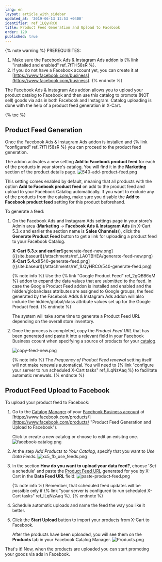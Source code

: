 ```yaml
---
lang: en
layout: article_with_sidebar
updated_at: '2019-06-13 12:53 +0400'
identifier: ref_1LQyHRCO
title: Product Feed Generation and Upload to Facebook
order: 120
published: true
---
```

{% note warning %}
PREREQUISITES:
1. Make sure the Facebook Ads & Instagram Ads addon is {% link "installed and enabled" ref_7fTH58sR %}.
2. If you do not have a Facebook account yet, you can create it at [https://www.facebook.com/business](https://www.facebook.com/business).
{% endnote %}

The Facebook Ads & Instagram Ads addon allows you to upload your product catalog to Facebook and then use this catalog to promote (NOT sell) goods via ads in both Facebook and Instagram. Catalog uploading is done with the help of a product feed generation in X-Cart.

{% toc %}

## Product Feed Generation

Once the Facebook Ads & Instagram Ads addon is installed and {% link "configured" ref_7fTH58sR %} you can proceed to the product feed generation.

The addon activates a new setting **Add to Facebook product feed** for each of the products in your store's catalog. You will find it in the **Marketing** section of the product details page. 
![540-add-product-feed.png]({{site.baseurl}}/attachments/ref_7fTH58sR/540-add-product-feed.png)

This setting comes enabled by default, meaning that all products with the option **Add to Facebook product feed** on add to the product feed and upload to your Facebook Catalog automatically. If you want to exclude any of the products from the catalog, make sure you disable the **Add to Facebook product feed** setting for this product beforehand.
  
To generate a feed:

1. On the Facebook Ads and Instagram Ads settings page in your store's Admin area (**Marketing** -> **Facebook Ads & Instagram Ads** (in X-Cart 5.3.x and earlier the section name is **Sales Channels**)), click the **Generate Product Feed** button to get a link for uploading a product feed to your Facebook Catalog.
   
   <div class="ui stackable two column grid">
     <div class="column" markdown="span"><b>X-Cart 5.3.x and earlier</b>![generate-feed-new.png]({{site.baseurl}}/attachments/ref_LA0TBHEA/generate-feed-new.png)</div>
     <div class="column" markdown="span"><b>X-Cart 5.4.x</b>![540-generate-feed.png]({{site.baseurl}}/attachments/ref_1LQyHRCO/540-generate-feed.png)</div>
   </div>
   
   {% note info %}
   Use the {% link "Google Product Feed" ref_2gQBB6qM %} addon to expand the data values that are submitted to the feed. In case the Google Product Feed addon is installed and enabled and the hidden/global/class attributes are assigned to Google groups, the feed generated by the Facebook Adds & Instagram Ads addon will also include the hidden/global/class attribute values set up for the Google Product feed.
   {% endnote %}
   
   The system will take some time to generate a Product Feed URL depending on the overall store inventory. 

2. Once the process is completed, copy the _Product Feed URL_ that has been generated and paste it into a relevant field in your Facebook Business ccount when specifying a source of products for your [catalog](https://www.facebook.com/products/catalogs/new "Product Feed Generation and Upload to Facebook").
  
   ![copy-feed-new.png]({{site.baseurl}}/attachments/ref_LA0TBHEA/copy-feed-new.png)
  
   {% note info %}
   The _Frequency of Product Feed renewal_ setting itself will not make renewals automatical. You will need to {% link "configure your server to run scheduled X-Cart tasks" ref_lLqNzAaq %} to facilitate automatic renewals.
   {% endnote %}
  
## Product Feed Upload to Facebook
  
  To upload your product feed to Facebook:
  
   1. Go to the [Catalog Manager](https://www.facebook.com/business/help/1659534074121655) of your [Facebook Business account](https://business.facebook.com/overview/) at [https://www.facebook.com/products/](https://www.facebook.com/products/ "Product Feed Generation and Upload to Facebook").
   
      Click to create a new catalog or choose to edit an exisitng one. 
      ![facebook-catalog.png]({{site.baseurl}}/attachments/ref_LA0TBHEA/facebook-catalog.png)
  
   2. At the step _Add Products to Your Catalog_, specify that you want to _Use Data Feeds_. 
      ![xc5_fb_use_feeds.png]({{site.baseurl}}/attachments/ref_LA0TBHEA/xc5_fb_use_feeds.png)

   3. In the section  **How do you want to upload your data feed?**, choose 'Set a schedule' and paste the [Product Feed URL](https://kb.x-cart.com/modules/facebook_ads_and_instagram_ads/facebook_feed.html#product-feed-generation "Product Feed Generation and Upload to Facebook") generated for you by X-Cart in the **Data Feed URL** field:
      ![paste-product-feed.png]({{site.baseurl}}/attachments/ref_LA0TBHEA/paste-product-feed.png)
      
      {% note info %}
      Remember, that scheduled feed updates will be possible only if {% link "your server is configured to run scheduled X-Cart tasks" ref_lLqNzAaq %}.
      {% endnote %}
  
   4. Schedule automatic uploads and name the feed the way you like it better. 
   
   5. Click the **Start Upload** button to import your products from X-Cart to Facebook.
  
      After the products have been uploaded, you will see them on the **Products** tab in your Facebook Catalog Manager.
      ![Products.png]({{site.baseurl}}/attachments/ref_LA0TBHEA/Products.png)
  
That's it! Now, when the products are uploaded you can start promoting your goods via ads in Facebook.
